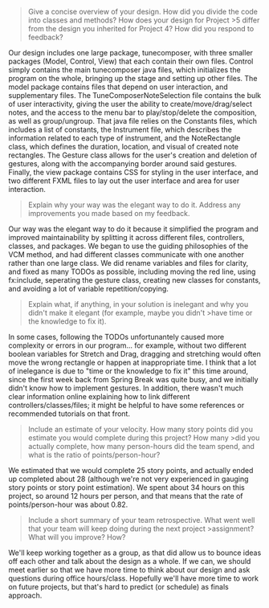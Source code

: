 >Give a concise overview of your design. How did you divide the code into classes and methods? How does your design for Project >5 differ from the design you inherited for Project 4? How did you respond to feedback?

Our design includes one large package, tunecomposer, with three smaller packages (Model, Control, View) that each contain their own files. Control simply contains the main tunecomposer java files, which initializes the program on the whole, bringing up the stage and setting up other files. The model package contains files that depend on user interaction, and supplementary files. The TuneComposerNoteSelection file contains the bulk of user interactivity, giving the user the ability to create/move/drag/select notes, and the access to the menu bar to play/stop/delete the composition, as well as group/ungroup. That java file relies on the Constants files, which includes a list of constants, the Instrument file, which describes the information related to each type of instrument, and the NoteRectangle class, which defines the duration, location, and visual of created note rectangles. The Gesture class allows for the user's creation and deletion of gestures, along with the accompanying border around said gestures. Finally, the view package contains CSS for styling in the user interface, and two different FXML files to lay out the user interface and area for user interaction.

>Explain why your way was the elegant way to do it. Address any improvements you made based on my feedback.

Our way was the elegant way to do it because it simplified the program and improved maintainability by splitting it across different files, controllers, classes, and packages. We began to use the guiding philosophies of the VCM method, and had different classes communicate with one another rather than one large class. We did rename variables and files for clarity, and fixed as many TODOs as possible, including moving the red line, using fx:include, seperating the gesture class, creating new classes for constants, and avoiding a lot of variable repetition/copying. 

>Explain what, if anything, in your solution is inelegant and why you didn't make it elegant (for example, maybe you didn't >have time or the knowledge to fix it).

In some cases, following the TODOs unfortunantely caused more complexity or errors in our program... for example, without two different boolean variables for Stretch and Drag, dragging and stretching would often move the wrong rectangle or happen at inappropriate time. I think that a lot of inelegance is due to "time or the knowledge to fix it" this time around, since the first week back from Spring Break was quite busy, and we initially didn't know how to implement gestures. In addition, there wasn't much clear information online explaining how to link different controllers/classes/files; it might be helpful to have some references or recommended tutorials on that front.

>Include an estimate of your velocity. How many story points did you estimate you would complete during this project? How many >did you actually complete, how many person-hours did the team spend, and what is the ratio of points/person-hour?

We estimated that we would complete 25 story points, and actually ended up completed about 28 (although we're not very experienced in gauging story points or story point estimation). We spent about 34 hours on this project, so around 12 hours per person, and that means that the rate of points/person-hour was about 0.82.

>Include a short summary of your team retrospective. What went well that your team will keep doing during the next project >assignment? What will you improve? How?

We'll keep working together as a group, as that did allow us to bounce ideas off each other and talk about the design as a whole. If we can, we should meet earlier so that we have more time to think about our design and ask questions during office hours/class. Hopefully we'll have more time to work on future projects, but that's hard to predict (or schedule) as finals approach.

